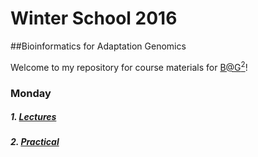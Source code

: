 # Winter School 2016
##Bioinformatics for Adaptation Genomics

Welcome to my repository for course materials for [B@G<sup>2</sup>](http://www.adaptation.ethz.ch/education/winter-school-2016.html)!

### Monday

##### 1. [Lectures](/Lectures)
##### 2. [Practical](/Exercises)

